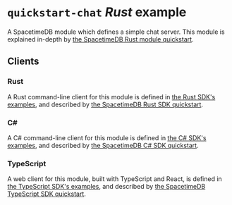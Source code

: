 # `quickstart-chat` *Rust* example

A SpacetimeDB module which defines a simple chat server. This module is explained in-depth
by [the SpacetimeDB Rust module quickstart](https://spacetimedb.com/docs/modules/rust/quickstart).

## Clients

### Rust

A Rust command-line client for this module is defined
in [the Rust SDK's examples](/crates/sdk/examples/quickstart-chat), and described
by [the SpacetimeDB Rust SDK quickstart](https://spacetimedb.com/docs/sdks/rust/quickstart).

### C#

A C# command-line client for this module is defined
in [the C# SDK's examples](https://github.com/clockworklabs/spacetimedb-csharp-sdk/tree/master/examples/quickstart/client),
and described by [the SpacetimeDB C# SDK quickstart](https://spacetimedb.com/docs/sdks/csharp/quickstart).

### TypeScript

A web client for this module, built with TypeScript and React, is defined
in [the TypeScript SDK's examples](https://github.com/clockworklabs/spacetimedb-typescript-sdk/tree/main/examples/quickstart-chat),
and described by [the SpacetimeDB TypeScript SDK quickstart](https://spacetimedb.com/docs/sdks/typescript/quickstart).
